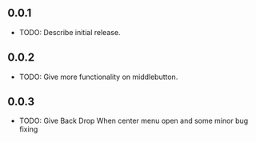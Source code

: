 ## 0.0.1

* TODO: Describe initial release.

## 0.0.2

* TODO: Give more functionality on middlebutton.


## 0.0.3

* TODO: Give Back Drop When center menu open and some minor bug fixing